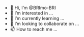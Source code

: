 - 👋 Hi, I’m @BRImo-BRI
- 👀 I’m interested in ...
- 🌱 I’m currently learning ...
- 💞️ I’m looking to collaborate on ...
- 📫 How to reach me ...

<!---
BRImo-BRI/BRImo-BRI is a ✨ special ✨ repository because its `README.md` (this file) appears on your GitHub profile.
You can click the Preview link to take a look at your changes.
--->
